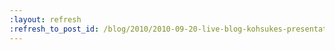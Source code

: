 ```yaml
---
:layout: refresh
:refresh_to_post_id: /blog/2010/2010-09-20-live-blog-kohsukes-presentation-at-javaone
---
```


